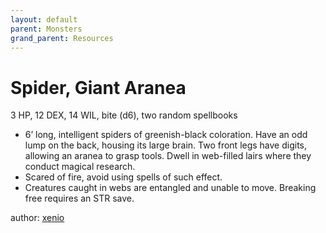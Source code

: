 ```yaml
---
layout: default
parent: Monsters
grand_parent: Resources
---
```


# Spider, Giant Aranea

3 HP, 12 DEX, 14 WIL, bite (d6), two random spellbooks

- 6’ long, intelligent spiders of greenish-black coloration. Have an odd lump on the back, housing its large brain. Two front legs have digits, allowing an aranea to grasp tools. Dwell in web-filled lairs where they conduct magical research.
-  Scared of fire, avoid using spells of such effect.
- Creatures caught in webs are entangled and unable to move. Breaking free requires an STR save.

author: [xenio](https://xenioinabottle.blogspot.com)

